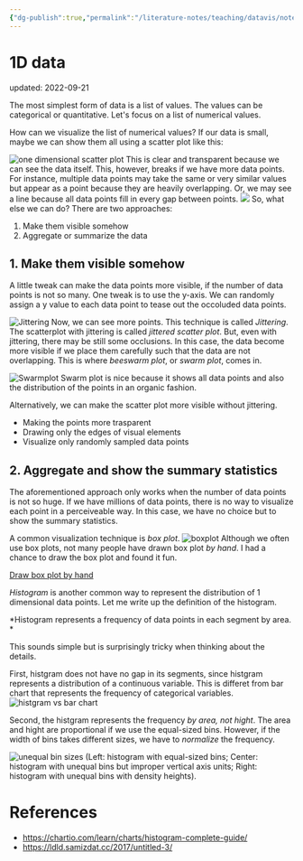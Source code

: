 ```yaml
---
{"dg-publish":true,"permalink":"/literature-notes/teaching/datavis/note/1-d-data/","dgHomeLink":true,"dgPassFrontmatter":false}
---
```



# 1D data
updated: 2022-09-21


The most simplest form of data is a list of values. The values can be categorical or quantitative. Let's focus on a list of numerical values. 

How can we visualize the list of numerical values? If our data is small, maybe we can show them all using a scatter plot like this:

![one dimensional scatter plot](https://people.sc.fsu.edu/~jburkardt/m_src/grid_display_test/hermite_o7.png)
This is clear and transparent because we can see the data itself. This, however, breaks if we have more data points. For instance, multiple data points may take the same or very similar values but appear as a point because they are heavily overlapping. Or, we may see a line because all data points fill in every gap between points. 
![](https://i.stack.imgur.com/3bN1w.png)
So, what else we can do? There are two approaches:
1. Make them visible somehow
2. Aggregate or summarize the data

## 1.  Make them visible somehow
A little tweak can make the data points more visible, if the number of data points is not so many. One tweak is to use the y-axis. We can randomly assign a y value to each data point to tease out the occoluded data points. 

![Jittering](http://docs.enthought.com/chaco/_images/jitter_plot.png)
Now, we can see more points. This technique is called *Jittering*. The scatterplot with jittering is called *jittered scatter plot*. But, even with jittering, there may be still some occlusions. In this case, the data become more visible if we place them carefully such that the data are not overlapping. This is where *beeswarm plot*, or *swarm plot*, comes in. 

![Swarmplot](https://i0.wp.com/www.r-statistics.com/wp-content/uploads/2011/03/fig_05.png?ssl=1)
Swarm plot is nice because it shows all data points and also the distribution of the points in an organic fashion.

Alternatively, we can make the scatter plot more visible without jittering. 
- Making the points more trasparent 
- Drawing only the edges of visual elements
- Visualize only randomly sampled data points 


## 2.  Aggregate and show the summary statistics
The aforementioned approach only works when the number of data points is not so huge. If we have millions of data points, there is no way to visualize each point in a perceiveable way. In this case, we have no choice but to show the summary statistics. 

A common visualization technique is *box plot*. 
![boxplot](https://cdn1.byjus.com/wp-content/uploads/2020/10/Box-Plot-and-Whisker-Plot-1.png)
Although we often use box plots, not many people have drawn box plot *by hand*. I had a chance to draw the box plot and found it fun. 

[Draw box plot by hand ](https://www.youtube.com/watch?v=r43lniTavB4)

*Histogram* is another common way to represent the distribution of 1 dimensional data points. Let me write up the definition of the histogram. 

*Histogram represents a frequency of data points in each segment by area. *

This sounds simple but is surprisingly tricky when thinking about the details. 

First, histgram does not have no gap in its segments, since histgram represents a distribution of a continuous variable. This is differet from bar chart that represents the frequency of categorical variables. 
![histgram vs bar chart](https://www.edrawsoft.com/howto/charts-comparison.png)

Second, the histgram represents the frequency *by area, not hight*. The area and hight are proportional if we use the equal-sized bins. However, if the width of bins takes different sizes, we have to *normalize* the frequency. 

![unequal bin sizes](https://chartio.com/assets/8eb2b2/tutorials/charts/histograms/dd697fef22fc1823d1996d7a09d902bc648a8f5f68cf9c975909288ba496d094/histogram-misuses-2.png)
(Left: histogram with equal-sized bins; Center: histogram with unequal bins but improper vertical axis units; Right: histogram with unequal bins with density heights). 

# References 
- https://chartio.com/learn/charts/histogram-complete-guide/
- https://ldld.samizdat.cc/2017/untitled-3/